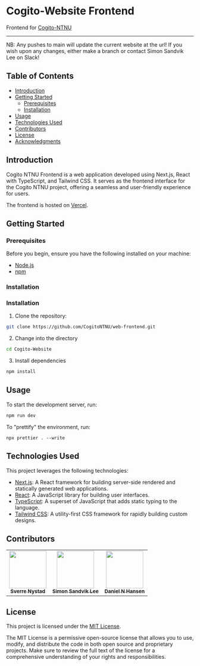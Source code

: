 # Cogito-Website Frontend

Frontend for [Cogito-NTNU](https://cogito-ntnu.no)

---

NB: Any pushes to main will update the current website at the url!
If you wish upon any changes, either make a branch or contact Simon Sandvik Lee on Slack!

## Table of Contents

- [Introduction](#introduction)
- [Getting Started](#getting-started)
  - [Prerequisites](#prerequisites)
  - [Installation](#installation)
- [Usage](#usage)
- [Technologies Used](#technologies-used)
- [Contributors](#contributors)
- [License](#license)
- [Acknowledgments](#acknowledgments)

## Introduction

Cogito NTNU Frontend is a web application developed using Next.js, React with TypeScript, and Tailwind CSS. It serves as the frontend interface for the Cogito NTNU project, offering a seamless and user-friendly experience for users.

The frontend is hosted on [Vercel](https://vercel.com/).

## Getting Started

### Prerequisites

Before you begin, ensure you have the following installed on your machine:

- [Node.js](https://nodejs.org/)
- [npm](https://www.npmjs.com/)

### Installation

### Installation

1. Clone the repository:

```bash
git clone https://github.com/CogitoNTNU/web-frontend.git
```

2. Change into the directory

```bash
cd Cogito-Website
```

3. Install dependencies

```bash
npm install
```

## Usage

To start the development server, run:

```bash
npm run dev
```

To "prettify" the environment, run:

```
npx prettier . --write
```

## Technologies Used

This project leverages the following technologies:

- [Next.js](https://nextjs.org/): A React framework for building server-side rendered and statically generated web applications.
- [React](https://reactjs.org/): A JavaScript library for building user interfaces.
- [TypeScript](https://www.typescriptlang.org/): A superset of JavaScript that adds static typing to the language.
- [Tailwind CSS](https://tailwindcss.com/): A utility-first CSS framework for rapidly building custom designs.

## Contributors

<table align="center">
  <tr>
    <td align="center">
        <a href="https://github.com/SverreNystad">
            <img src="https://github.com/SverreNystad.png?size=1920" width="100px;"/><br />
            <sub><b>Sverre Nystad</b></sub>
        </a>
    </td>
      <td align="center">
        <a href="https://github.com/sandviklee">
            <img src="https://github.com/sandviklee.png?size=1920" width="100px;"/><br />
            <sub><b>Simon Sandvik Lee</b></sub>
        </a>
    </td>
      <td align="center">
        <a href="https://github.com/Spiderpig02">
            <img src="https://github.com/Spiderpig02.png?size=1920" width="100px;"/><br />
            <sub><b>Daniel N Hansen</b></sub>
        </a>
    </td>
  </tr>
</table>

## License

This project is licensed under the [MIT License](https://opensource.org/license/mit/).

The MIT License is a permissive open-source license that allows you to use, modify, and distribute the code in both open source and proprietary projects. Make sure to review the full text of the license for a comprehensive understanding of your rights and responsibilities.
